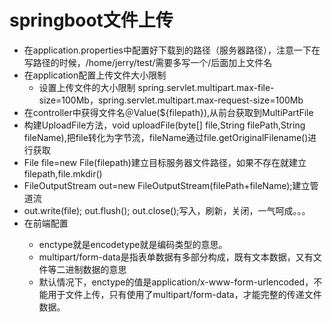 # springboot文件上传
- 在application.properties中配置好下载到的路径（服务器路径），注意一下在写路径的时候，/home/jerry/test/需要多写一个/后面加上文件名
- 在application配置上传文件大小限制
   - 设置上传文件的大小限制 spring.servlet.multipart.max-file-size=100Mb，spring.servlet.multipart.max-request-size=100Mb
- 在controller中获得文件名＠Value(${filepath}),从前台获取到MultiPartFile 
- 构建UploadFile方法，void uploadFile(byte[] file,String filePath,String fileName),把file转化为字节流，fileName通过file.getOriginalFilename()进行获取
- File file=new File(filepath)建立目标服务器文件路径，如果不存在就建立filepath,file.mkdir()
-  FileOutputStream out=new FileOutputStream(filePath+fileName);建立管道流
- out.write(file); out.flush(); out.close();写入，刷新，关闭，一气呵成。。。
- 在前端配置<form enctype="multipart/form-data" method="post" action="/uploading">
  - enctype就是encodetype就是编码类型的意思。
  - multipart/form-data是指表单数据有多部分构成，既有文本数据，又有文件等二进制数据的意思
  - 默认情况下，enctype的值是application/x-www-form-urlencoded，不能用于文件上传，只有使用了multipart/form-data，才能完整的传递文件数据。



　
